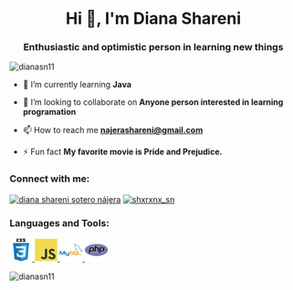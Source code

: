 <h1 align="center">Hi 👋, I'm Diana Shareni</h1>
<h3 align="center">Enthusiastic and optimistic person in learning new things</h3>

<p align="left"> <img src="https://komarev.com/ghpvc/?username=dianasn11&label=Profile%20views&color=0e75b6&style=flat" alt="dianasn11" /> </p>

- 🌱 I’m currently learning **Java**

- 👯 I’m looking to collaborate on **Anyone person interested in learning programation**

- 📫 How to reach me **najerashareni@gmail.com**

- ⚡ Fun fact **My favorite movie is Pride and Prejudice.**

<h3 align="left">Connect with me:</h3>
<p align="left">
<a href="https://linkedin.com/in/diana shareni sotero nájera" target="blank"><img align="center" src="https://raw.githubusercontent.com/rahuldkjain/github-profile-readme-generator/master/src/images/icons/Social/linked-in-alt.svg" alt="diana shareni sotero nájera" height="30" width="40" /></a>
<a href="https://instagram.com/shxrxnx_sn" target="blank"><img align="center" src="https://raw.githubusercontent.com/rahuldkjain/github-profile-readme-generator/master/src/images/icons/Social/instagram.svg" alt="shxrxnx_sn" height="30" width="40" /></a>
</p>

<h3 align="left">Languages and Tools:</h3>
<p align="left"> <a href="https://www.w3schools.com/css/" target="_blank" rel="noreferrer"> <img src="https://raw.githubusercontent.com/devicons/devicon/master/icons/css3/css3-original-wordmark.svg" alt="css3" width="40" height="40"/> </a> <a href="https://developer.mozilla.org/en-US/docs/Web/JavaScript" target="_blank" rel="noreferrer"> <img src="https://raw.githubusercontent.com/devicons/devicon/master/icons/javascript/javascript-original.svg" alt="javascript" width="40" height="40"/> </a> <a href="https://www.mysql.com/" target="_blank" rel="noreferrer"> <img src="https://raw.githubusercontent.com/devicons/devicon/master/icons/mysql/mysql-original-wordmark.svg" alt="mysql" width="40" height="40"/> </a> <a href="https://www.php.net" target="_blank" rel="noreferrer"> <img src="https://raw.githubusercontent.com/devicons/devicon/master/icons/php/php-original.svg" alt="php" width="40" height="40"/> </a> </p>

<p><img align="center" src="https://github-readme-stats.vercel.app/api/top-langs?username=dianasn11&show_icons=true&theme=tokyonight&locale=en&layout=compact" alt="dianasn11" /></p>
